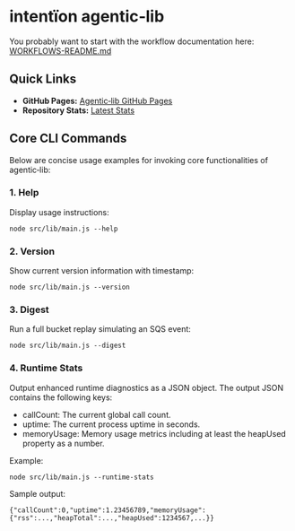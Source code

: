 # intentïon agentic‑lib

You probably want to start with the workflow documentation here: [WORKFLOWS-README.md](https://github.com/xn-intenton-z2a/agentic-lib/blob/main/WORKFLOWS-README.md)

## Quick Links

- **GitHub Pages:** [Agentic‑lib GitHub Pages](https://xn-intenton-z2a.github.io/agentic-lib/index.html)
- **Repository Stats:** [Latest Stats](https://xn-intenton-z2a.github.io/agentic-lib/latest.html)

## Core CLI Commands

Below are concise usage examples for invoking core functionalities of agentic‑lib:

### 1. Help

Display usage instructions:

```
node src/lib/main.js --help
```

### 2. Version

Show current version information with timestamp:

```
node src/lib/main.js --version
```

### 3. Digest

Run a full bucket replay simulating an SQS event:

```
node src/lib/main.js --digest
```

### 4. Runtime Stats

Output enhanced runtime diagnostics as a JSON object. The output JSON contains the following keys:

- callCount: The current global call count.
- uptime: The current process uptime in seconds.
- memoryUsage: Memory usage metrics including at least the heapUsed property as a number.

Example:

```
node src/lib/main.js --runtime-stats
```

Sample output:

```
{"callCount":0,"uptime":1.23456789,"memoryUsage":{"rss":...,"heapTotal":...,"heapUsed":1234567,...}}
```
